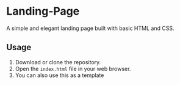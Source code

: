 # Landing-Page
A simple and elegant landing page built with basic HTML and CSS.

## Usage
1. Download or clone the repository.
2. Open the `index.html` file in your web browser.
3. You can also use this as a template
